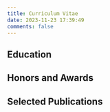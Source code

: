 ```yaml
---
title: Curriculum Vitae
date: 2023-11-23 17:39:49
comments: false
---
```


## Education

## Honors and Awards

## Selected Publications
